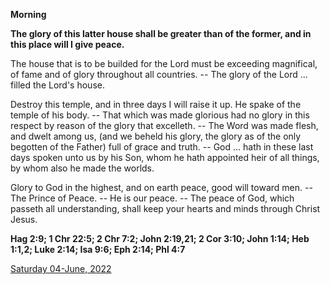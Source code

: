 **Morning**

**The glory of this latter house shall be greater than of the former, and in this place will I give peace.**
 
The house that is to be builded for the Lord must be exceeding magnifical, of fame and of glory throughout all countries. -- The glory of the Lord ... filled the Lord's house.
 
Destroy this temple, and in three days I will raise it up. He spake of the temple of his body. -- That which was made glorious had no glory in this respect by reason of the glory that excelleth. -- The Word was made flesh, and dwelt among us, (and we beheld his glory, the glory as of the only begotten of the Father) full of grace and truth. -- God ... hath in these last days spoken unto us by his Son, whom he hath appointed heir of all things, by whom also he made the worlds.
 
Glory to God in the highest, and on earth peace, good will toward men. -- The Prince of Peace. -- He is our peace. -- The peace of God, which passeth all understanding, shall keep your hearts and minds through Christ Jesus.  

**Hag 2:9; 1 Chr 22:5; 2 Chr 7:2; John 2:19,21; 2 Cor 3:10; John 1:14; Heb 1:1,2; Luke 2:14; Isa 9:6; Eph 2:14; Phl 4:7**

[Saturday 04-June, 2022](https://t.me/daily_light)
